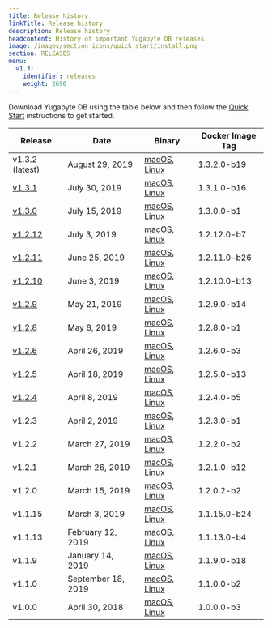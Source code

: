 ```yaml
---
title: Release history
linkTitle: Release history
description: Release history
headcontent: History of important Yugabyte DB releases.
image: /images/section_icons/quick_start/install.png
section: RELEASES
menu:
  v1.3:
    identifier: releases
    weight: 2690
---
```


Download Yugabyte DB using the table below and then follow the [Quick Start](../quick-start/) instructions to get started.

Release | Date | Binary | Docker Image Tag
--------|------|-------------------------------|-----------------
v1.3.2 (latest) | August 29, 2019 | <a href="https://downloads.yugabyte.com/yugabyte-1.3.2.1-darwin.tar.gz"><i class="fab fa-apple"></i><span class="release-os">macOS</span></a>, <a href="https://downloads.yugabyte.com/yugabyte-1.3.2.1-linux.tar.gz"><i class="fab fa-linux"></i><span class="release-os">Linux</span></a> | 1.3.2.0-b19
[v1.3.1](./v1.3.1) | July 30, 2019 | <a href="https://downloads.yugabyte.com/yugabyte-1.3.1.0-darwin.tar.gz"><i class="fab fa-apple"></i><span class="release-os">macOS</span></a>, <a href="https://downloads.yugabyte.com/yugabyte-1.3.1.0-linux.tar.gz"><i class="fab fa-linux"></i><span class="release-os">Linux</span></a> | 1.3.1.0-b16
[v1.3.0](./v1.3.0) | July 15, 2019 | <a href="https://downloads.yugabyte.com/yugabyte-1.3.0.0-darwin.tar.gz"><i class="fab fa-apple"></i><span class="release-os">macOS</span></a>, <a href="https://downloads.yugabyte.com/yugabyte-1.3.0.0-linux.tar.gz"><i class="fab fa-linux"></i><span class="release-os">Linux</span></a> | 1.3.0.0-b1
[v1.2.12](./v1.2.12) | July 3, 2019 | <a href="https://downloads.yugabyte.com/yugabyte-ce-1.2.12.0-darwin.tar.gz"><i class="fab fa-apple"></i><span class="release-os">macOS</span></a>, <a href="https://downloads.yugabyte.com/yugabyte-ce-1.2.12.0-linux.tar.gz"><i class="fab fa-linux"></i><span class="release-os">Linux</span></a> | 1.2.12.0-b7
[v1.2.11](./v1.2.11) | June 25, 2019 | <a href="https://downloads.yugabyte.com/yugabyte-ce-1.2.11.0-darwin.tar.gz"><i class="fab fa-apple"></i><span class="release-os">macOS</span></a>, <a href="https://downloads.yugabyte.com/yugabyte-ce-1.2.11.0-linux.tar.gz"><i class="fab fa-linux"></i><span class="release-os">Linux</span></a> | 1.2.11.0-b26
[v1.2.10](./v1.2.10) | June 3, 2019 | <a href="https://downloads.yugabyte.com/yugabyte-ce-1.2.10.0-darwin.tar.gz"><i class="fab fa-apple"></i><span class="release-os">macOS</span></a>, <a href="https://downloads.yugabyte.com/yugabyte-ce-1.2.10.0-linux.tar.gz"><i class="fab fa-linux"></i><span class="release-os">Linux</span></a> | 1.2.10.0-b13
[v1.2.9](./v1.2.9) | May 21, 2019 | <a href="https://downloads.yugabyte.com/yugabyte-ce-1.2.9.0-darwin.tar.gz"><i class="fab fa-apple"></i><span class="release-os">macOS</span></a>, <a href="https://downloads.yugabyte.com/yugabyte-ce-1.2.9.0-linux.tar.gz"><i class="fab fa-linux"></i><span class="release-os">Linux</span></a> | 1.2.9.0-b14
[v1.2.8](./v1.2.8) | May 8, 2019 | <a href="https://downloads.yugabyte.com/yugabyte-ce-1.2.8.0-darwin.tar.gz"><i class="fab fa-apple"></i><span class="release-os">macOS</span></a>, <a href="https://downloads.yugabyte.com/yugabyte-ce-1.2.8.0-linux.tar.gz"><i class="fab fa-linux"></i><span class="release-os">Linux</span></a> | 1.2.8.0-b1
[v1.2.6](./v1.2.6) | April 26, 2019 | <a href="https://downloads.yugabyte.com/yugabyte-ce-1.2.6.0-darwin.tar.gz"><i class="fab fa-apple"></i><span class="release-os">macOS</span></a>, <a href="https://downloads.yugabyte.com/yugabyte-ce-1.2.6.0-linux.tar.gz"><i class="fab fa-linux"></i><span class="release-os">Linux</span></a> | 1.2.6.0-b3
[v1.2.5](./v1.2.5) | April 18, 2019 | <a href="https://downloads.yugabyte.com/yugabyte-ce-1.2.5.0-darwin.tar.gz"><i class="fab fa-apple"></i><span class="release-os">macOS</span></a>, <a href="https://downloads.yugabyte.com/yugabyte-ce-1.2.5.0-linux.tar.gz"><i class="fab fa-linux"></i><span class="release-os">Linux</span></a> | 1.2.5.0-b13
[v1.2.4](./v1.2.4) | April 8, 2019 | <a href="https://downloads.yugabyte.com/yugabyte-ce-1.2.4.0-darwin.tar.gz"><i class="fab fa-apple"></i><span class="release-os">macOS</span></a>, <a href="https://downloads.yugabyte.com/yugabyte-ce-1.2.4.0-linux.tar.gz"><i class="fab fa-linux"></i><span class="release-os">Linux</span></a> | 1.2.4.0-b5
v1.2.3 | April 2, 2019 | <a href="https://downloads.yugabyte.com/yugabyte-ce-1.2.3.0-darwin.tar.gz"><i class="fab fa-apple"></i><span class="release-os">macOS</span></a>, <a href="https://downloads.yugabyte.com/yugabyte-ce-1.2.3.0-linux.tar.gz"><i class="fab fa-linux"></i><span class="release-os">Linux</span></a> | 1.2.3.0-b1
v1.2.2 | March 27, 2019 | <a href="https://downloads.yugabyte.com/yugabyte-ce-1.2.2.0-darwin.tar.gz"><i class="fab fa-apple"></i><span class="release-os">macOS</span></a>, <a href="https://downloads.yugabyte.com/yugabyte-ce-1.2.2.0-linux.tar.gz"><i class="fab fa-linux"></i><span class="release-os">Linux</span></a> | 1.2.2.0-b2
v1.2.1 | March 26, 2019 | <a href="https://downloads.yugabyte.com/yugabyte-ce-1.2.1.0-darwin.tar.gz"><i class="fab fa-apple"></i><span class="release-os">macOS</span></a>, <a href="https://downloads.yugabyte.com/yugabyte-ce-1.2.1.0-linux.tar.gz"><i class="fab fa-linux"></i><span class="release-os">Linux</span></a> | 1.2.1.0-b12
v1.2.0 | March 15, 2019 | <a href="https://downloads.yugabyte.com/yugabyte-ce-1.2.0.2-darwin.tar.gz"><i class="fab fa-apple"></i><span class="release-os">macOS</span></a>, <a href="https://downloads.yugabyte.com/yugabyte-ce-1.2.0.2-linux.tar.gz"><i class="fab fa-linux"></i><span class="release-os">Linux</span></a> | 1.2.0.2-b2
v1.1.15 | March 3, 2019 | <a href="https://downloads.yugabyte.com/yugabyte-ce-1.1.15.0-darwin.tar.gz"><i class="fab fa-apple"></i><span class="release-os">macOS</span></a>, <a href="https://downloads.yugabyte.com/yugabyte-ce-1.1.15.0-linux.tar.gz"><i class="fab fa-linux"></i><span class="release-os">Linux</span></a> | 1.1.15.0-b24
v1.1.13 | February 12, 2019 | <a href="https://downloads.yugabyte.com/yugabyte-ce-1.1.13.0-darwin.tar.gz"><i class="fab fa-apple"></i><span class="release-os">macOS</span></a>, <a href="https://downloads.yugabyte.com/yugabyte-ce-1.1.13.0-linux.tar.gz"><i class="fab fa-linux"></i><span class="release-os">Linux</span></a> | 1.1.13.0-b4
v1.1.9 | January 14, 2019 | <a href="https://downloads.yugabyte.com/yugabyte-ce-1.1.9.0-darwin.tar.gz"><i class="fab fa-apple"></i><span class="release-os">macOS</span></a>, <a href="https://downloads.yugabyte.com/yugabyte-ce-1.1.9.0-linux.tar.gz"><i class="fab fa-linux"></i><span class="release-os">Linux</span></a> | 1.1.9.0-b18
v1.1.0 | September 18, 2019 | <a href="https://downloads.yugabyte.com/yugabyte-ce-1.1.0.0-darwin.tar.gz"><i class="fab fa-apple"></i><span class="release-os">macOS</span></a>, <a href="https://downloads.yugabyte.com/yugabyte-ce-1.1.0.0-linux.tar.gz"><i class="fab fa-linux"></i><span class="release-os">Linux</span></a> | 1.1.0.0-b2
v1.0.0 | April 30, 2018 | <a href="https://downloads.yugabyte.com/yugabyte-ce-1.0.0.0-darwin.tar.gz"><i class="fab fa-apple"></i><span class="release-os">macOS</span></a>, <a href="https://downloads.yugabyte.com/yugabyte-ce-1.0.0.0-linux.tar.gz"><i class="fab fa-linux"></i><span class="release-os">Linux</span></a> | 1.0.0.0-b3
